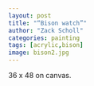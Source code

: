 ```yaml
---
layout: post
title: "“Bison watch”"
author: "Zack Scholl"
categories: painting
tags: [acrylic,bison]
image: bison2.jpg
---
```


36 x 48 on canvas.